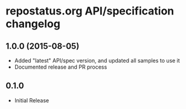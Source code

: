 repostatus.org API/specification changelog
===========================================

1.0.0 (2015-08-05)
------------------

- Added "latest" API/spec version, and updated all samples to use it
- Documented release and PR process

0.1.0
------

- Initial Release
